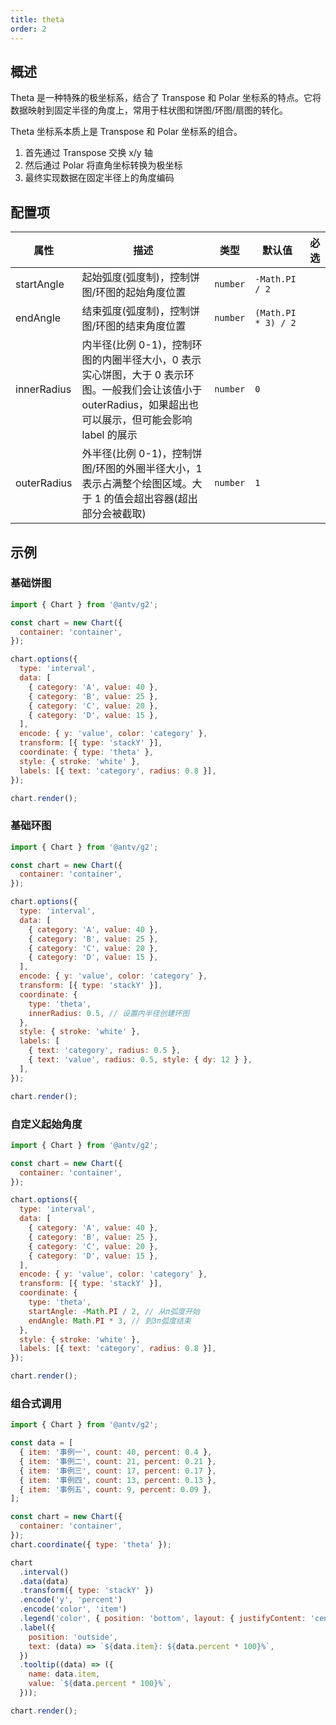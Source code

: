 ```yaml
---
title: theta
order: 2
---
```


## 概述

Theta 是一种特殊的极坐标系，结合了 Transpose 和 Polar 坐标系的特点。它将数据映射到固定半径的角度上，常用于柱状图和饼图/环图/扇图的转化。

Theta 坐标系本质上是 Transpose 和 Polar 坐标系的组合。

1. 首先通过 Transpose 交换 x/y 轴
2. 然后通过 Polar 将直角坐标转换为极坐标
3. 最终实现数据在固定半径上的角度编码

## 配置项

| 属性        | 描述                                                                                                                                                       | 类型     | 默认值              | 必选 |
| ----------- | ---------------------------------------------------------------------------------------------------------------------------------------------------------- | -------- | ------------------- | ---- |
| startAngle  | 起始弧度(弧度制)，控制饼图/环图的起始角度位置                                                                                                              | `number` | `-Math.PI / 2`      |      |
| endAngle    | 结束弧度(弧度制)，控制饼图/环图的结束角度位置                                                                                                              | `number` | `(Math.PI * 3) / 2` |      |
| innerRadius | 内半径(比例 0-1)，控制环图的内圈半径大小，0 表示实心饼图，大于 0 表示环图。一般我们会让该值小于 outerRadius，如果超出也可以展示，但可能会影响 label 的展示 | `number` | `0`                 |
| outerRadius | 外半径(比例 0-1)，控制饼图/环图的外圈半径大小，1 表示占满整个绘图区域。大于 1 的值会超出容器(超出部分会被截取)                                             | `number` | `1`                 |      |

## 示例

### 基础饼图

```js | ob { inject: true }
import { Chart } from '@antv/g2';

const chart = new Chart({
  container: 'container',
});

chart.options({
  type: 'interval',
  data: [
    { category: 'A', value: 40 },
    { category: 'B', value: 25 },
    { category: 'C', value: 20 },
    { category: 'D', value: 15 },
  ],
  encode: { y: 'value', color: 'category' },
  transform: [{ type: 'stackY' }],
  coordinate: { type: 'theta' },
  style: { stroke: 'white' },
  labels: [{ text: 'category', radius: 0.8 }],
});

chart.render();
```

### 基础环图

```js | ob { inject: true }
import { Chart } from '@antv/g2';

const chart = new Chart({
  container: 'container',
});

chart.options({
  type: 'interval',
  data: [
    { category: 'A', value: 40 },
    { category: 'B', value: 25 },
    { category: 'C', value: 20 },
    { category: 'D', value: 15 },
  ],
  encode: { y: 'value', color: 'category' },
  transform: [{ type: 'stackY' }],
  coordinate: {
    type: 'theta',
    innerRadius: 0.5, // 设置内半径创建环图
  },
  style: { stroke: 'white' },
  labels: [
    { text: 'category', radius: 0.5 },
    { text: 'value', radius: 0.5, style: { dy: 12 } },
  ],
});

chart.render();
```

### 自定义起始角度

```js | ob { inject: true }
import { Chart } from '@antv/g2';

const chart = new Chart({
  container: 'container',
});

chart.options({
  type: 'interval',
  data: [
    { category: 'A', value: 40 },
    { category: 'B', value: 25 },
    { category: 'C', value: 20 },
    { category: 'D', value: 15 },
  ],
  encode: { y: 'value', color: 'category' },
  transform: [{ type: 'stackY' }],
  coordinate: {
    type: 'theta',
    startAngle: -Math.PI / 2, // 从π弧度开始
    endAngle: Math.PI * 3, // 到3π弧度结束
  },
  style: { stroke: 'white' },
  labels: [{ text: 'category', radius: 0.8 }],
});

chart.render();
```

### 组合式调用

```js | ob { inject: true }
import { Chart } from '@antv/g2';

const data = [
  { item: '事例一', count: 40, percent: 0.4 },
  { item: '事例二', count: 21, percent: 0.21 },
  { item: '事例三', count: 17, percent: 0.17 },
  { item: '事例四', count: 13, percent: 0.13 },
  { item: '事例五', count: 9, percent: 0.09 },
];

const chart = new Chart({
  container: 'container',
});
chart.coordinate({ type: 'theta' });

chart
  .interval()
  .data(data)
  .transform({ type: 'stackY' })
  .encode('y', 'percent')
  .encode('color', 'item')
  .legend('color', { position: 'bottom', layout: { justifyContent: 'center' } })
  .label({
    position: 'outside',
    text: (data) => `${data.item}: ${data.percent * 100}%`,
  })
  .tooltip((data) => ({
    name: data.item,
    value: `${data.percent * 100}%`,
  }));

chart.render();
```

